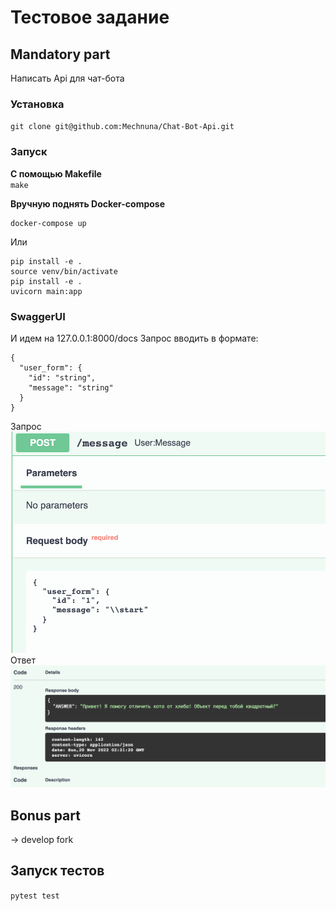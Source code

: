 # Тестовое задание

## Mandatory part
Написать Api для чат-бота


### Установка

``git clone git@github.com:Mechnuna/Chat-Bot-Api.git``

### Запуск

**С помощью Makefile**  
``make``

**Вручную поднять Docker-compose**
```
docker-compose up
```
Или
```
pip install -e .
source venv/bin/activate
pip install -e .
uvicorn main:app
```
### SwaggerUI  
И идем на 127.0.0.1:8000/docs 
Запрос вводить в формате:
```
{
  "user_form": {
    "id": "string",
    "message": "string"
  }
}  
```
Запрос
![request](image/post_request.png)
Ответ
![responce](image/post_response.png)

## Bonus part
-> develop fork

## Запуск тестов
`pytest test`